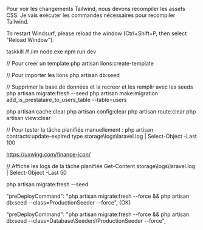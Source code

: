 Pour voir les changements Tailwind, nous devons recompiler les assets CSS. Je vais exécuter les commandes nécessaires pour recompiler Tailwind.

To restart Windsurf, please reload the window (Ctrl+Shift+P, then select "Reload Window").


taskkill /f /im node.exe
npm run dev

// Pour creer un template
php artisan lions:create-template

// Pour importer les lions
php artisan db:seed

// Supprimer la base de données et la recreer et les remplir avec les seeds
php artisan migrate:fresh --seed
php artisan make:migration add_is_prestataire_to_users_table --table=users

php artisan cache:clear
php artisan config:clear
php artisan route:clear
php artisan view:clear

// Pour tester la tâche planifiée manuellement :
php artisan contracts:update-expired
type storage\logs\laravel.log | Select-Object -Last 100


https://uxwing.com/finance-icon/


// Affiche les logs de la tâche planifiée
Get-Content storage\logs\laravel.log | Select-Object -Last 50 


php artisan migrate:fresh --seed 

"preDeployCommand": "php artisan migrate:fresh --force && php artisan db:seed --class=ProductionSeeder --force",   (OK)

"preDeployCommand": "php artisan migrate:fresh --force && php artisan db:seed --class=Database\\Seeders\\ProductionSeeder --force",